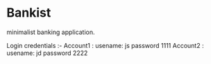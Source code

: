 # Bankist
minimalist banking application.

Login credentials :- 
Account1 : usename: js password 1111
Account2 : usename: jd password 2222
